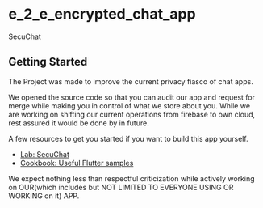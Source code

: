 # e_2_e_encrypted_chat_app

SecuChat

## Getting Started

The Project was made to improve the current privacy fiasco of chat apps. 

We opened the source code so that you can audit our app and request for merge while making you in control of what we store about you. While we are working on shifting our current operations from firebase to own cloud, rest assured it would be done by in future.

A few resources to get you started if you want to build this app yourself.

- [Lab: SecuChat](https://docs.flutter.dev/)
- [Cookbook: Useful Flutter samples](https://docs.flutter.dev/cookbook)

We expect nothing less than respectful criticization while actively working on OUR(which includes but NOT LIMITED TO EVERYONE USING OR WORKING on it) APP.
